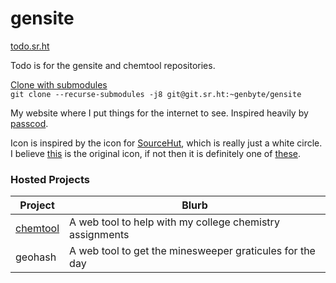 # gensite
[todo.sr.ht][tickets]

Todo is for the gensite and chemtool repositories.

[tickets]: https://todo.sr.ht/~genbyte/gensite

[Clone with submodules](https://stackoverflow.com/a/4438292)  
`git clone --recurse-submodules -j8 git@git.sr.ht:~genbyte/gensite`

My website where I put things for the internet to see.
Inspired heavily by [passcod](https://passcod.name/).

Icon is inspired by the icon for [SourceHut](https://sourcehut.org/), which is
really just a white circle. I believe [this][circle] is the original icon, if
not then it is definitely one of [these][icon-tree].

[circle]: https://git.sr.ht/~sircmpwn/core.sr.ht/tree/master/srht/static/icons/circle.svg
[icon-tree]: https://git.sr.ht/~sircmpwn/core.sr.ht/tree/master/srht/static/icons

### Hosted Projects
| Project | Blurb |
| ------- | ----- |
| [chemtool][chemtool-repo] | A web tool to help with my college chemistry assignments |
| geohash | A web tool to get the minesweeper graticules for the day |

[chemtool-repo]: https://git.sr.ht/~genbyte/chemtool
